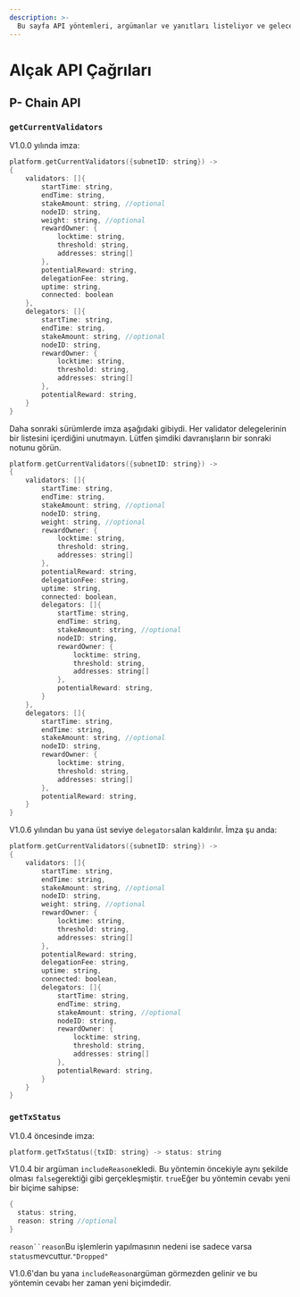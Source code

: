 ```yaml
---
description: >-
  Bu sayfa API yöntemleri, argümanlar ve yanıtları listeliyor ve gelecekteki bir sürümde kaldırılabilir veya değiştirilecek.
---
```


# Alçak API Çağrıları

## P- Chain API

### `getCurrentValidators`

V1.0.0 yılında imza:

```cpp
platform.getCurrentValidators({subnetID: string}) ->
{
    validators: []{
        startTime: string,
        endTime: string,
        stakeAmount: string, //optional
        nodeID: string,
        weight: string, //optional
        rewardOwner: {
            locktime: string,
            threshold: string,
            addresses: string[]
        },
        potentialReward: string,
        delegationFee: string,
        uptime: string,
        connected: boolean
    },
    delegators: []{
        startTime: string,
        endTime: string,
        stakeAmount: string, //optional
        nodeID: string,
        rewardOwner: {
            locktime: string,
            threshold: string,
            addresses: string[]
        },
        potentialReward: string,
    }
}
```

Daha sonraki sürümlerde imza aşağıdaki gibiydi. Her validator delegelerinin bir listesini içerdiğini unutmayın. Lütfen şimdiki davranışların bir sonraki notunu görün.

```cpp
platform.getCurrentValidators({subnetID: string}) ->
{
    validators: []{
        startTime: string,
        endTime: string,
        stakeAmount: string, //optional
        nodeID: string,
        weight: string, //optional
        rewardOwner: {
            locktime: string,
            threshold: string,
            addresses: string[]
        },
        potentialReward: string,
        delegationFee: string,
        uptime: string,
        connected: boolean,
        delegators: []{
            startTime: string,
            endTime: string,
            stakeAmount: string, //optional
            nodeID: string,
            rewardOwner: {
                locktime: string,
                threshold: string,
                addresses: string[]
            },
            potentialReward: string,
        }
    },
    delegators: []{
        startTime: string,
        endTime: string,
        stakeAmount: string, //optional
        nodeID: string,
        rewardOwner: {
            locktime: string,
            threshold: string,
            addresses: string[]
        },
        potentialReward: string,
    }
}
```

V1.0.6 yılından bu yana üst seviye `delegators`alan kaldırılır. İmza şu anda:

```cpp
platform.getCurrentValidators({subnetID: string}) ->
{
    validators: []{
        startTime: string,
        endTime: string,
        stakeAmount: string, //optional
        nodeID: string,
        weight: string, //optional
        rewardOwner: {
            locktime: string,
            threshold: string,
            addresses: string[]
        },
        potentialReward: string,
        delegationFee: string,
        uptime: string,
        connected: boolean,
        delegators: []{
            startTime: string,
            endTime: string,
            stakeAmount: string, //optional
            nodeID: string,
            rewardOwner: {
                locktime: string,
                threshold: string,
                addresses: string[]
            },
            potentialReward: string,
        }
    }
}
```

### `getTxStatus`

V1.0.4 öncesinde imza:

```cpp
platform.getTxStatus({txID: string} -> status: string
```

V1.0.4 bir argüman `includeReason`ekledi. Bu yöntemin öncekiyle aynı şekilde olması `false`gerektiği gibi gerçekleşmiştir. `true`Eğer bu yöntemin cevabı yeni bir biçime sahipse:

```cpp
{
  status: string,
  reason: string //optional
}
```

`reason``reason`Bu işlemlerin yapılmasının nedeni ise sadece varsa `status`mevcuttur.`"Dropped"`

V1.0.6'dan bu yana `includeReason`argüman görmezden gelinir ve bu yöntemin cevabı her zaman yeni biçimdedir.

